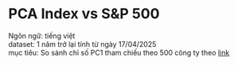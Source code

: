 # PCA Index vs S&P 500

Ngôn ngữ: tiếng việt \
dataset: 1 năm trở lại tính từ ngày 17/04/2025 \
mục tiêu: So sánh chỉ số PC1 tham chiếu theo 500 công ty theo [link](https://en.wikipedia.org/wiki/S%26P_500)

